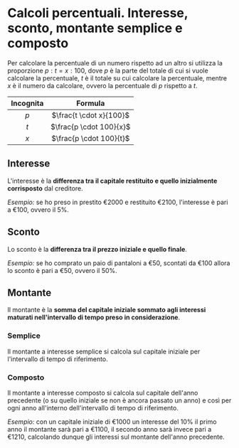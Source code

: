 # Calcoli percentuali. Interesse, sconto, montante semplice e composto

Per calcolare la percentuale di un numero rispetto ad un altro si utilizza la
proporzione $p : t = x : 100$, dove $p$ è la parte del totale di cui si vuole
calcolare la percentuale, $t$ è il totale su cui calcolare la percentuale,
mentre $x$ è il numero da calcolare, ovvero la percentuale di $p$ rispetto a
$t$.

| Incognita | Formula |
| :-: | :-: |
| $p$ | $\frac{t \cdot x}{100}$ |
| $t$ | $\frac{p \cdot 100}{x}$ |
| $x$ | $\frac{p \cdot 100}{t}$ |

## Interesse

L'interesse è la **differenza tra il capitale restituito e quello inizialmente
corrisposto** dal creditore.

*Esempio:* se ho preso in prestito $\text{€}2000$ e restituito $\text{€}2100$,
l'interesse è pari a $\text{€}100$, ovvero il $5\%$.

## Sconto

Lo sconto è la **differenza tra il prezzo iniziale e quello finale**.

*Esempio:* se ho comprato un paio di pantaloni a $\text{€}50$, scontati da
$\text{€}100$ allora lo sconto è pari a $\text{€}50$, ovvero il $50\%$.

## Montante

Il montante è la **somma del capitale iniziale sommato agli interessi maturati
nell'intervallo di tempo preso in considerazione**.

### Semplice

Il montante a interesse semplice si calcola sul capitale iniziale per
l'intervallo di tempo di riferimento.

### Composto

Il montante a interesse composto si calcola sul capitale dell'anno precedente (o
su quello iniziale se non è ancora passato un anno) e così per ogni anno
all'interno dell'intervallo di tempo di riferimento.

*Esempio:* con un capitale iniziale di $\text{€}1000$ un interesse del $10\%$ il
primo anno il montante sarà pari a $\text{€}1100$, il secondo anno sarà invece
pari a $\text{€}1210$, calcolando dunque gli interessi sul montante dell'anno
precedente.
